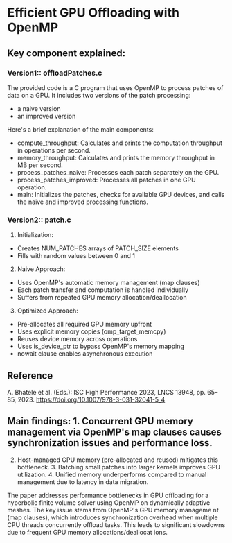 # Efficient GPU Offloading with OpenMP

## Key component explained:

### Version1:: offloadPatches.c

The provided code is a C program that uses OpenMP to process patches of data on a GPU. It includes two versions of the patch processing:

- a naive version
- an improved version

Here's a brief explanation of the main components:
- compute_throughput: Calculates and prints the computation throughput in operations per second.
- memory_throughput: Calculates and prints the memory throughput in MB per second.
- process_patches_naive: Processes each patch separately on the GPU.
- process_patches_improved: Processes all patches in one GPU operation.
- main: Initializes the patches, checks for available GPU devices, and calls the naive and improved processing functions.


### Version2:: patch.c

1. Initialization: 
 - Creates NUM_PATCHES arrays of PATCH_SIZE elements
 - Fills with random values between 0 and 1

2. Naive Approach:
 - Uses OpenMP's automatic memory management (map clauses)
 - Each patch transfer and computation is handled individually
 - Suffers from repeated GPU memory allocation/deallocation

3. Optimized Approach:
 - Pre-allocates all required GPU memory upfront
 - Uses explicit memory copies (omp_target_memcpy)
 - Reuses device memory across operations
 - Uses is_device_ptr to bypass OpenMP's memory mapping
 - nowait clause enables asynchronous execution





## Reference 
A. Bhatele et al. (Eds.): ISC High Performance 2023, LNCS 13948, pp. 65–85, 2023.
https://doi.org/10.1007/978-3-031-32041-5_4


## Main findings:                                                                                                                                                                                             1. Concurrent GPU memory management via OpenMP's map clauses causes synchronization issues and performance loss.

2. Host-managed GPU memory (pre-allocated and reused) mitigates this bottleneck.
                                                                                                       3. Batching small patches into larger kernels improves GPU utilization.
                                                                                                       4. Unified memory underperforms compared to manual management due to latency in data migration.
                                                                                                  

The paper addresses performance bottlenecks in GPU offloading for a hyperbolic finite volume solver     using OpenMP on dynamically adaptive meshes. The key issue stems from OpenMP's GPU memory manageme    nt (map clauses), which introduces synchronization overhead when multiple CPU threads concurrently     offload tasks. This leads to significant slowdowns due to frequent GPU memory allocations/deallocat    ions.
